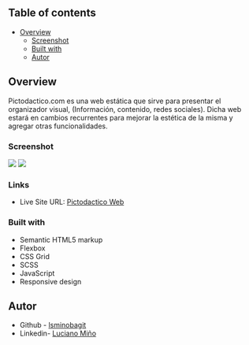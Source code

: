## Table of contents

- [Overview](#overview)
  - [Screenshot](#screenshot)
  - [Built with](#built-with)
  - [Autor](#autor)



## Overview
Pictodactico.com es una web estática que sirve para presentar el organizador visual, (Información, contenido, redes sociales). Dicha web estará en cambios recurrentes para mejorar la estética de la misma y agregar otras funcionalidades.

### Screenshot

![](./src/desktop.jpg)
![](./src/mobile.jpg)


### Links

- Live Site URL: [Pictodactico Web](https://pictodactico.com)


### Built with

- Semantic HTML5 markup
- Flexbox
- CSS Grid
- SCSS
- JavaScript
- Responsive design


## Autor

- Github - [lsminobagit](https://github.com/lsminobagit)
- Linkedin- [Luciano Miño](https://www.linkedin.com/in/luciano-miño91)
